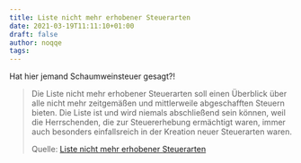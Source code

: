 ```yaml
---
title: Liste nicht mehr erhobener Steuerarten
date: 2021-03-19T11:11:10+01:00
draft: false
author: noqqe
tags:
---
```


Hat hier jemand Schaumweinsteuer gesagt?!

> Die Liste nicht mehr erhobener Steuerarten soll einen Überblick über alle
> nicht mehr zeitgemäßen und mittlerweile abgeschafften Steuern bieten. Die
> Liste ist und wird niemals abschließend sein können, weil die Herrschenden,
> die zur Steuererhebung ermächtigt waren, immer auch besonders einfallsreich in
> der Kreation neuer Steuerarten waren.
>
> Quelle: [Liste nicht mehr erhobener Steuerarten](https://de.wikipedia.org/wiki/Liste_nicht_mehr_erhobener_Steuerarten)
